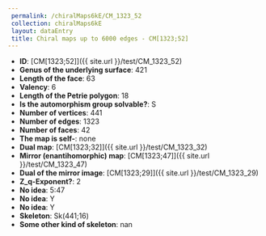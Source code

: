 ```yaml
--- 
 permalink: /chiralMaps6kE/CM_1323_52 
 collection: chiralMaps6kE
 layout: dataEntry
 title: Chiral maps up to 6000 edges - CM[1323;52]
---
```


- **ID**: [CM[1323;52]]({{ site.url }}/test/CM_1323_52)
- **Genus of the underlying surface**: 421
- **Length of the face**: 63
- **Valency**: 6
- **Length of the Petrie polygon**: 18
- **Is the automorphism group solvable?**: S
- **Number of vertices**: 441
- **Number of edges**: 1323
- **Number of faces**: 42
- **The map is self-**: none
- **Dual map**: [CM[1323;32]]({{ site.url }}/test/CM_1323_32)
- **Mirror (enantihomorphic) map**: [CM[1323;47]]({{ site.url }}/test/CM_1323_47)
- **Dual of the mirror image**: [CM[1323;29]]({{ site.url }}/test/CM_1323_29)
- **Z_q-Exponent?**: 2
- **No idea**:  5:47
- **No idea**: Y
- **No idea**: Y
- **Skeleton**: Sk(441;16)
- **Some other kind of skeleton**: nan
